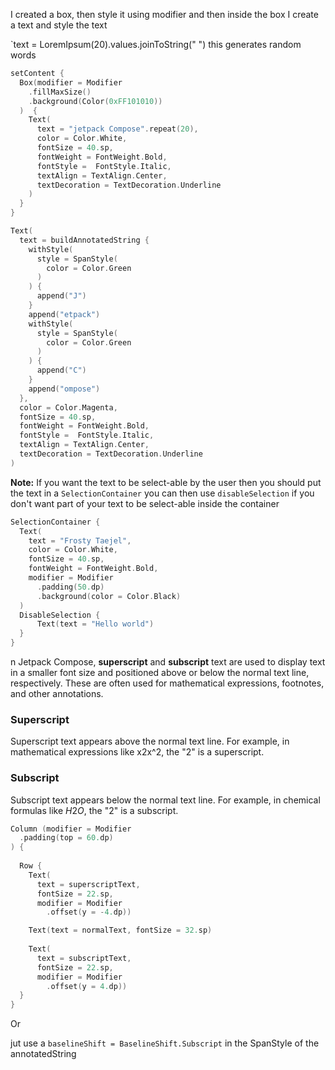 I created a box, then style it using modifier and then inside the box I create a text and style the text

`text = LoremIpsum(20).values.joinToString(" ") 
 this generates random words
 
```kotlin
setContent {  
  Box(modifier = Modifier  
    .fillMaxSize()  
    .background(Color(0xFF101010))  
  )  {  
    Text(  
      text = "jetpack Compose".repeat(20),  
      color = Color.White,  
      fontSize = 40.sp,  
      fontWeight = FontWeight.Bold,  
      fontStyle =  FontStyle.Italic,  
      textAlign = TextAlign.Center,  
      textDecoration = TextDecoration.Underline  
    )  
  }  
}
```



```kotlin
Text(  
  text = buildAnnotatedString {   
	withStyle(  
      style = SpanStyle(  
        color = Color.Green  
      )  
    ) {  
      append("J")  
    }  
    append("etpack")  
    withStyle(  
      style = SpanStyle(  
        color = Color.Green  
      )  
    ) {  
      append("C")  
    }  
    append("ompose")  
  },  
  color = Color.Magenta,  
  fontSize = 40.sp,  
  fontWeight = FontWeight.Bold,  
  fontStyle =  FontStyle.Italic,  
  textAlign = TextAlign.Center,  
  textDecoration = TextDecoration.Underline  
)
```



**Note:** If you want the text to be select-able by the user then you should put the text in a `SelectionContainer`
you can then use `disableSelection` if you don't want part of your text to be select-able inside the container

```kotlin
SelectionContainer {  
  Text(  
    text = "Frosty Taejel",  
    color = Color.White,  
    fontSize = 40.sp,  
    fontWeight = FontWeight.Bold,  
    modifier = Modifier  
      .padding(50.dp)  
      .background(color = Color.Black)  
  )  
  DisableSelection {
	  Text(text = "Hello world")
  }
}
```


n Jetpack Compose, **superscript** and **subscript** text are used to display text in a smaller font size and positioned above or below the normal text line, respectively. These are often used for mathematical expressions, footnotes, and other annotations.

### **Superscript**

Superscript text appears above the normal text line. For example, in mathematical expressions like x2x^2, the "2" is a superscript.

### **Subscript**

Subscript text appears below the normal text line. For example, in chemical formulas like $H2O$, the "2" is a subscript.

```kotlin
Column (modifier = Modifier  
  .padding(top = 60.dp)  
) {  
    
  Row {  
    Text(  
      text = superscriptText,  
      fontSize = 22.sp,  
      modifier = Modifier  
        .offset(y = -4.dp))  

	Text(text = normalText, fontSize = 32.sp)
	
    Text(  
      text = subscriptText,  
      fontSize = 22.sp,  
      modifier = Modifier  
        .offset(y = 4.dp))  
  }  
}
```

Or 

jut use a `baselineShift = BaselineShift.Subscript` in the SpanStyle of the annotatedString